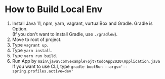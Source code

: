 # How to Build Local Env

1. Install Java 11, npm, yarn, vagrant, vurtualBox and Gradle. Gradle is Option.
<br>(If you don't want to install Gradle, use `./gradlew`).
2. Move to root of project.
3. Type `vagrant up`.
4. Type `yarn install`.
5. Type `yarn run build`.
6. Run App by `main\java\com\example\ojt\todoApp2020\Application.java`
<br>If you want to use CLI, type `gradle bootRun --args='--spring.profiles.active=dev'`

